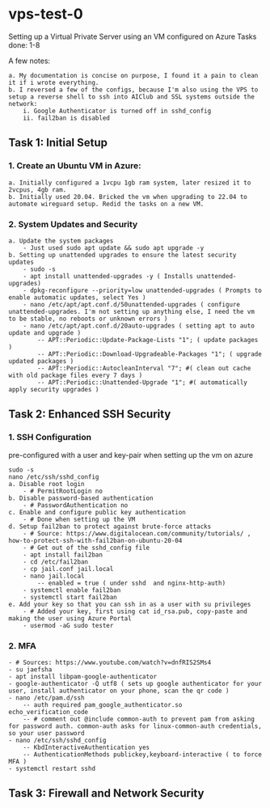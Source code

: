 # vps-test-0
Setting up a Virtual Private Server using an VM configured on Azure
Tasks done: 1-8

A few notes:  

    a. My documentation is concise on purpose, I found it a pain to clean it if i wrote everything.  
    b. I reversed a few of the configs, because I'm also using the VPS to setup a reverse shell to ssh into AIClub and SSL systems outside the network:  
        i. Google Authenticator is turned off in sshd_config  
        ii. fail2ban is disabled

## Task 1: Initial Setup

### 1. Create an Ubuntu VM in Azure:
    a. Initially configured a 1vcpu 1gb ram system, later resized it to 2vcpus, 4gb ram.  
    b. Initially used 20.04. Bricked the vm when upgrading to 22.04 to automate wireguard setup. Redid the tasks on a new VM.

### 2. System Updates and Security  
    a. Update the system packages  
        - Just used sudo apt update && sudo apt upgrade -y  
    b. Setting up unattended upgrades to ensure the latest security updates  
        - sudo -s    
        - apt install unattended-upgrades -y ( Installs unattended-upgrades)  
        - dpkg-reconfigure --priority=low unattended-upgrades ( Prompts to enable automatic updates, select Yes )
        - nano /etc/apt/apt.conf.d/50unattended-upgrades ( configure unattended-upgrades. I'm not setting up anything else, I need the vm to be stable, no reboots or unknown errors )
        - nano /etc/apt/apt.conf.d/20auto-upgrades ( setting apt to auto update and upgrade )
            -- APT::Periodic::Update-Package-Lists "1"; ( update packages )
            -- APT::Periodic::Download-Upgradeable-Packages "1"; ( upgrade updated packages )
            -- APT::Periodic::AutocleanInterval "7"; #( clean out cache with old package files every 7 days )
            -- APT::Periodic::Unattended-Upgrade "1"; #( automatically apply security upgrades )
        

## Task 2: Enhanced SSH Security
### 1. SSH Configuration
pre-configured with a user and key-pair when setting up the vm on azure

    sudo -s
    nano /etc/ssh/sshd_config
    a. Disable root login 
        - # PermitRootLogin no
    b. Disable password-based authentication
        - # PasswordAuthentication no
    c. Enable and configure public key authentication
        - # Done when setting up the VM
    d. Setup fail2ban to protect against brute-force attacks
        - # Source: https://www.digitalocean.com/community/tutorials/ , how-to-protect-ssh-with-fail2ban-on-ubuntu-20-04
        - # Get out of the sshd_config file
        - apt install fail2ban
        - cd /etc/fail2ban
        - cp jail.conf jail.local
        - nano jail.local
            -- enabled = true ( under sshd  and nginx-http-auth)
        - systemctl enable fail2ban
        - systemctl start fail2ban
    e. Add your key so that you can ssh in as a user with su privileges
        - # Added your key, first using cat id_rsa.pub, copy-paste and making the user using Azure Portal
        - usermod -aG sudo tester
### 2. MFA
    - # Sources: https://www.youtube.com/watch?v=dnfRIS2SMs4
    - su jaefsha
    - apt install libpam-google-authenticator
    - google-authenticator -Q utf8 ( sets up google authenticator for your user, install authenticator on your phone, scan the qr code ) 
    - nano /etc/pam.d/ssh
        -- auth required pam_google_authenticator.so echo_verification_code
        -- # comment out @include common-auth to prevent pam from asking for password auth. common-auth asks for linux-common-auth credentials, so your user password
    - nano /etc/ssh/sshd_config
        -- KbdInteractiveAuthentication yes
        -- AuthenticationMethods publickey,keyboard-interactive ( to force MFA )
    - systemctl restart sshd

## Task 3: Firewall and Network Security
        
        
            
